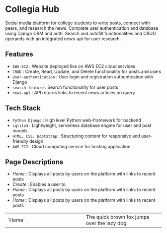 # Collegia Hub

Social media platform for college students to write posts, connect with peers, and research the news. Complete user authentication and database using Django ORM and auth. Search and autofill functionalities and CRUD operands with an integrated news-api for user research.

## Features

- `AWS-EC2` : Website deployed live on AWS EC2 cloud services
- `CRUD` : Create, Read, Update, and Delete functionality for posts and users
- `User-authentication` : User login and registration authentication with Django
- `search-feature` : Search functionality for user posts
- `news-api` : API returns links to recent news articles on query


## Tech Stack

- `Python Django` : High level Python web-framework for backend
- `sqlite3` : Lightweight, serverless database engine for user and post models
- `HTML, CSS, Bootstrap` : Structuring content for responsive and user-friendly design
- `AWS EC2` : Cloud computing service for hosting application


## Page Descriptions

- *Home* : Displays all posts by users on the platform with links to recent posts
- *Create* : Enables a user to 
- *Home* : Displays all posts by users on the platform with links to recent posts
- *Home* : Displays all posts by users on the platform with links to recent posts

<table>
<tr>
<td width="33%"">
`Home`
</td>
<td width="33%">
The quick brown fox jumps over the lazy dog.
</td>
</tr>
</table>
